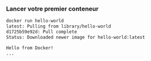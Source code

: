 ### Lancer votre premier conteneur

```bash
docker run hello-world
latest: Pulling from library/hello-world
d1725b59e92d: Pull complete
Status: Downloaded newer image for hello-world:latest

Hello from Docker!
...

```
